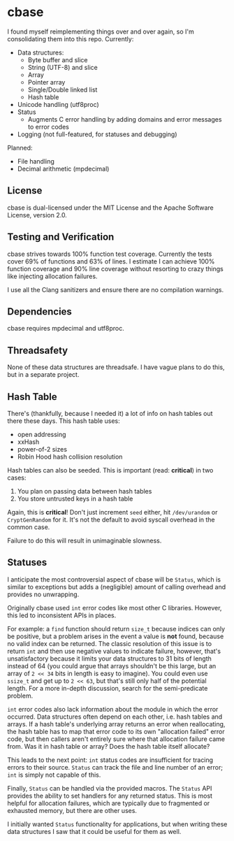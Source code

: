 # cbase

I found myself reimplementing things over and over again, so I'm consolidating
them into this repo.  Currently:

- Data structures:
  - Byte buffer and slice
  - String (UTF-8) and slice
  - Array
  - Pointer array
  - Single/Double linked list
  - Hash table
- Unicode handling (utf8proc)
- Status
  - Augments C error handling by adding domains and error messages to error
    codes
- Logging (not full-featured, for statuses and debugging)

Planned:

- File handling
- Decimal arithmetic (mpdecimal)

## License

cbase is dual-licensed under the MIT License and the Apache Software License,
version 2.0.

## Testing and Verification

cbase strives towards 100% function test coverage.  Currently the tests cover
69% of functions and 63% of lines.  I estimate I can achieve 100% function
coverage and 90% line coverage without resorting to crazy things like injecting
allocation failures.

I use all the Clang sanitizers and ensure there are no compilation warnings.

## Dependencies

cbase requires mpdecimal and utf8proc.

## Threadsafety

None of these data structures are threadsafe.  I have vague plans to do this,
but in a separate project.

## Hash Table

There's (thankfully, because I needed it) a lot of info on hash tables out
there these days.  This hash table uses:

- open addressing
- xxHash
- power-of-2 sizes
- Robin Hood hash collision resolution

Hash tables can also be seeded.  This is important (read: **critical**) in two
cases:

1. You plan on passing data between hash tables
1. You store untrusted keys in a hash table

Again, this is **critical**!  Don't just increment `seed` either, hit
`/dev/urandom` or `CryptGenRandom` for it.  It's not the default to avoid
syscall overhead in the common case.

Failure to do this will result in unimaginable slowness.

## Statuses

I anticipate the most controversial aspect of cbase will be `Status`, which is
similar to exceptions but adds a (negligible) amount of calling overhead and
provides no unwrapping.

Originally cbase used `int` error codes like most other C libraries.  However,
this led to inconsistent APIs in places.

For example: a `find` function should return `size_t` because indices can only
be positive, but a problem arises in the event a value is **not** found,
because no valid index can be returned.  The classic resolution of this issue
is to return `int` and then use negative values to indicate failure, however,
that's unsatisfactory because it limits your data structures to 31 bits of
length instead of 64 (you could argue that arrays shouldn't be this large, but
an array of `2 << 34` bits in length is easy to imagine).  You could even use
`ssize_t` and get up to `2 << 63`, but that's still only half of the potential
length.  For a more in-depth discussion, search for the semi-predicate problem.

`int` error codes also lack information about the module in which the error
occurred.  Data structures often depend on each other, i.e. hash tables and
arrays.  If a hash table's underlying array returns an error when reallocating,
the hash table has to map that error code to its own "allocation failed" error
code, but then callers aren't entirely sure where that allocation failure came
from.  Was it in hash table or array?  Does the hash table itself allocate?

This leads to the next point: `int` status codes are insufficient for tracing
errors to their source.  `Status` can track the file and line number of an
error; `int` is simply not capable of this.

Finally, `Status` can be handled via the provided macros.  The `Status` API
provides the ability to set handlers for any returned status.  This is most
helpful for allocation failures, which are typically due to fragmented or
exhausted memory, but there are other uses.

I initially wanted `Status` functionality for applications, but when writing
these data structures I saw that it could be useful for them as well.
